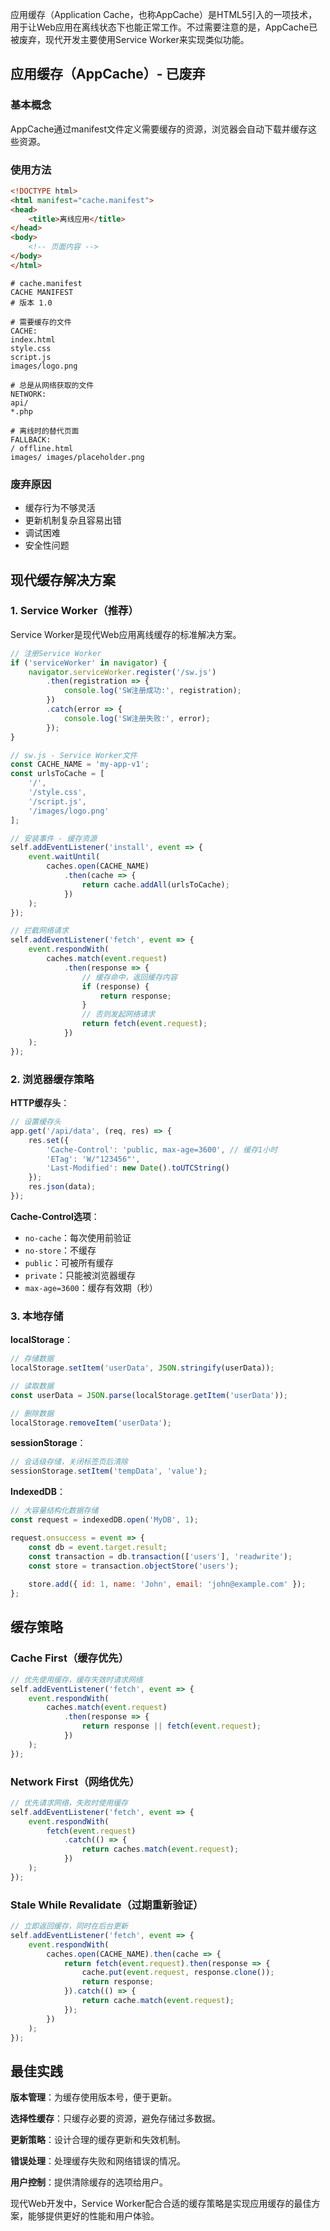 应用缓存（Application Cache，也称AppCache）是HTML5引入的一项技术，用于让Web应用在离线状态下也能正常工作。不过需要注意的是，AppCache已被废弃，现代开发主要使用Service Worker来实现类似功能。

## 应用缓存（AppCache）- 已废弃

### 基本概念

AppCache通过manifest文件定义需要缓存的资源，浏览器会自动下载并缓存这些资源。

### 使用方法

```html
<!DOCTYPE html>
<html manifest="cache.manifest">
<head>
    <title>离线应用</title>
</head>
<body>
    <!-- 页面内容 -->
</body>
</html>
```

```
# cache.manifest
CACHE MANIFEST
# 版本 1.0

# 需要缓存的文件
CACHE:
index.html
style.css
script.js
images/logo.png

# 总是从网络获取的文件
NETWORK:
api/
*.php

# 离线时的替代页面
FALLBACK:
/ offline.html
images/ images/placeholder.png
```

### 废弃原因

- 缓存行为不够灵活
- 更新机制复杂且容易出错
- 调试困难
- 安全性问题

## 现代缓存解决方案

### 1. Service Worker（推荐）

Service Worker是现代Web应用离线缓存的标准解决方案。

```javascript
// 注册Service Worker
if ('serviceWorker' in navigator) {
    navigator.serviceWorker.register('/sw.js')
        .then(registration => {
            console.log('SW注册成功:', registration);
        })
        .catch(error => {
            console.log('SW注册失败:', error);
        });
}
```

```javascript
// sw.js - Service Worker文件
const CACHE_NAME = 'my-app-v1';
const urlsToCache = [
    '/',
    '/style.css',
    '/script.js',
    '/images/logo.png'
];

// 安装事件 - 缓存资源
self.addEventListener('install', event => {
    event.waitUntil(
        caches.open(CACHE_NAME)
            .then(cache => {
                return cache.addAll(urlsToCache);
            })
    );
});

// 拦截网络请求
self.addEventListener('fetch', event => {
    event.respondWith(
        caches.match(event.request)
            .then(response => {
                // 缓存命中，返回缓存内容
                if (response) {
                    return response;
                }
                // 否则发起网络请求
                return fetch(event.request);
            })
    );
});
```

### 2. 浏览器缓存策略

**HTTP缓存头**：

```javascript
// 设置缓存头
app.get('/api/data', (req, res) => {
    res.set({
        'Cache-Control': 'public, max-age=3600', // 缓存1小时
        'ETag': 'W/"123456"',
        'Last-Modified': new Date().toUTCString()
    });
    res.json(data);
});
```

**Cache-Control选项**：

- `no-cache`：每次使用前验证
- `no-store`：不缓存
- `public`：可被所有缓存
- `private`：只能被浏览器缓存
- `max-age=3600`：缓存有效期（秒）

### 3. 本地存储

**localStorage**：

```javascript
// 存储数据
localStorage.setItem('userData', JSON.stringify(userData));

// 读取数据
const userData = JSON.parse(localStorage.getItem('userData'));

// 删除数据
localStorage.removeItem('userData');
```

**sessionStorage**：

```javascript
// 会话级存储，关闭标签页后清除
sessionStorage.setItem('tempData', 'value');
```

**IndexedDB**：

```javascript
// 大容量结构化数据存储
const request = indexedDB.open('MyDB', 1);

request.onsuccess = event => {
    const db = event.target.result;
    const transaction = db.transaction(['users'], 'readwrite');
    const store = transaction.objectStore('users');
    
    store.add({ id: 1, name: 'John', email: 'john@example.com' });
};
```

## 缓存策略

### Cache First（缓存优先）

```javascript
// 优先使用缓存，缓存失效时请求网络
self.addEventListener('fetch', event => {
    event.respondWith(
        caches.match(event.request)
            .then(response => {
                return response || fetch(event.request);
            })
    );
});
```

### Network First（网络优先）

```javascript
// 优先请求网络，失败时使用缓存
self.addEventListener('fetch', event => {
    event.respondWith(
        fetch(event.request)
            .catch(() => {
                return caches.match(event.request);
            })
    );
});
```

### Stale While Revalidate（过期重新验证）

```javascript
// 立即返回缓存，同时在后台更新
self.addEventListener('fetch', event => {
    event.respondWith(
        caches.open(CACHE_NAME).then(cache => {
            return fetch(event.request).then(response => {
                cache.put(event.request, response.clone());
                return response;
            }).catch(() => {
                return cache.match(event.request);
            });
        })
    );
});
```

## 最佳实践

**版本管理**：为缓存使用版本号，便于更新。

**选择性缓存**：只缓存必要的资源，避免存储过多数据。

**更新策略**：设计合理的缓存更新和失效机制。

**错误处理**：处理缓存失败和网络错误的情况。

**用户控制**：提供清除缓存的选项给用户。

现代Web开发中，Service Worker配合合适的缓存策略是实现应用缓存的最佳方案，能够提供更好的性能和用户体验。